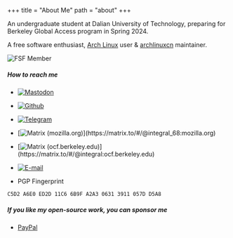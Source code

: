 +++
title = "About Me"
path = "about"
+++

An undergraduate student at Dalian University of Technology, preparing for Berkeley Global Access program in Spring 2024.

A free software enthusiast, [Arch Linux](https://archlinux.org) user & [archlinuxcn](https://github.com/archlinuxcn) maintainer.

![FSF Member](https://static.fsf.org/nosvn/associate/crm/6094400.png)

##### How to reach me

- [![Mastodon](https://img.shields.io/badge/-Mastodon-6364FF?logo=mastodon&logoColor=white&style=for-the-badge)](https://fosstodon.org/@Integral)

- [![Github](https://img.shields.io/badge/-Github-181717?logo=github&logoColor=white&style=for-the-badge)](https://github.com/Integral-Tech)

- [![Telegram](https://img.shields.io/badge/-Telegram-26A5E4?logo=telegram&logoColor=white&style=for-the-badge)](https://t.me/Integral_Tech)

- [![Matrix (mozilla.org)](https://img.shields.io/badge/-Matrix%20(mozilla.org)-grey?logo=matrix&logoColor=white&style=for-the-badge)](https://matrix.to/#/@integral_68:mozilla.org)

- [![Matrix (ocf.berkeley.edu)](https://img.shields.io/badge/-Matrix%20(ocf.berkeley.edu)-grey?logo=matrix&logoColor=white&style=for-the-badge)](https://matrix.to/#/@integral:ocf.berkeley.edu)

- [![E-mail](https://img.shields.io/badge/-Email-005FF9?logo=maildotru&logoColor=white&style=for-the-badge)](mailto:integral@murena.io)

- PGP Fingerprint
```
C5D2 A6E0 ED2D 11C6 6B9F A2A3 0631 3911 057D D5A8
```

##### If you like my open-source work, you can sponsor me
- [PayPal](https://paypal.me/integral68)
